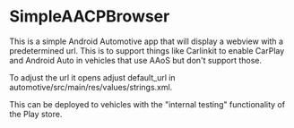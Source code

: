 # SimpleAACPBrowser

This is a simple Android Automotive app that will display a webview with a predetermined url. This is to support things like Carlinkit to enable CarPlay and Android Auto in vehicles that use AAoS but don't support those.

To adjust the url it opens adjust default_url in automotive/src/main/res/values/strings.xml.

This can be deployed to vehicles with the "internal testing" functionality of the Play store.
